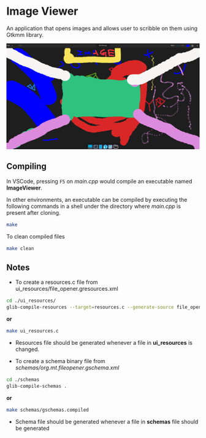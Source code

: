 # Image Viewer

An application that opens images and allows user to scribble on them using Gtkmm library.

![A screenshot of application](/misc/Screenshot-1.png)

## Compiling
In VSCode, pressing `F5` on *main.cpp* would compile an executable named **ImageViewer**.

In other environments, an executable can be compiled by executing the following commands in a shell under the directory where *main.cpp* is present after cloning.

```bash
make
```

To clean compiled files
```bash
make clean
```

## Notes
- To create a resources.c file from ui_resources/file_opener.gresources.xml
```bash
cd ./ui_resources/
glib-compile-resources --target=resources.c --generate-source file_opener.gresources.xml
```
**or**
```bash
make ui_resources.c
```
- Resources file should be generated whenever a file in **ui_resources** is changed.

- To create a schema binary file from *schemas/org.mt.fileopener.gschema.xml*
```bash
cd ./schemas
glib-compile-schemas .
```
**or**
```bash
make schemas/gschemas.compiled
```
- Schema file should be generated whenever a file in **schemas** file should be generated
